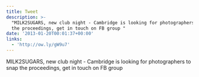 ```yaml
---
title: Tweet
description: >-
  "MILK2SUGARS, new club night - Cambridge is looking for photographers to snap
  the proceedings, get in touch on FB group "
date: '2013-01-20T00:01:37+00:00'
links:
  - 'http://ow.ly/gW9u7'
---
```

MILK2SUGARS, new club night - Cambridge is looking for photographers to snap the proceedings, get in touch on FB group 
